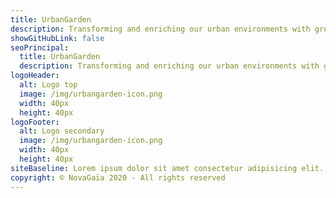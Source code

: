 ```yaml
---
title: UrbanGarden
description: Transforming and enriching our urban environments with green living spaces
showGitHubLink: false
seoPrincipal:
  title: UrbanGarden
  description: Transforming and enriching our urban environments with green living spaces
logoHeader:
  alt: Logo top
  image: /img/urbangarden-icon.png
  width: 40px
  height: 40px
logoFooter:
  alt: Logo secondary
  image: /img/urbangarden-icon.png
  width: 40px
  height: 40px
siteBaseline: Lorem ipsum dolor sit amet consectetur adipisicing elit. Reiciendis, nisi! Id.
copyright: © NovaGaïa 2020 - All rights reserved
---
```

